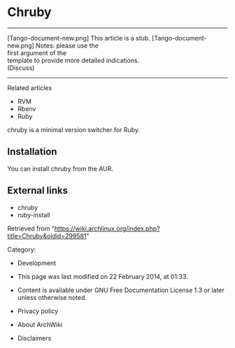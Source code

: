 Chruby
======

  ------------------------ ------------------------ ------------------------
  [Tango-document-new.png] This article is a stub.  [Tango-document-new.png]
                           Notes: please use the    
                           first argument of the    
                           template to provide more 
                           detailed indications.    
                           (Discuss)                
  ------------------------ ------------------------ ------------------------

Related articles

-   RVM
-   Rbenv
-   Ruby

chruby is a minimal version switcher for Ruby.

Installation
------------

You can install chruby from the AUR.

External links
--------------

-   chruby
-   ruby-install

Retrieved from
"https://wiki.archlinux.org/index.php?title=Chruby&oldid=299581"

Category:

-   Development

-   This page was last modified on 22 February 2014, at 01:33.
-   Content is available under GNU Free Documentation License 1.3 or
    later unless otherwise noted.
-   Privacy policy
-   About ArchWiki
-   Disclaimers
